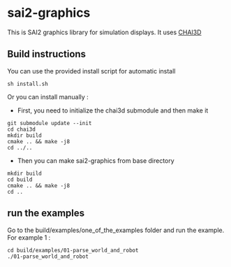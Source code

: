 # sai2-graphics

This is SAI2 graphics library for simulation displays.
It uses [CHAI3D](https://github.com/manips-sai-org/chai3d)

## Build instructions 
You can use the provided install script for automatic install
```
sh install.sh
```
Or you can install manually :
 * First, you need to initialize the chai3d submodule and then make it
```
git submodule update --init
cd chai3d
mkdir build
cmake .. && make -j8
cd ../..
```
 * Then you can make sai2-graphics from base directory
 ```
 mkdir build
 cd build
 cmake .. && make -j8
 cd ..
 ```

 ## run the examples
Go to the build/examples/one_of_the_examples folder and run the example. For example 1 :
```
cd build/examples/01-parse_world_and_robot
./01-parse_world_and_robot
```